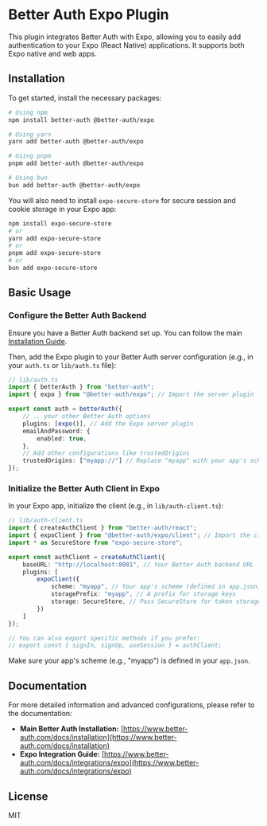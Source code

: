 # Better Auth Expo Plugin

This plugin integrates Better Auth with Expo, allowing you to easily add authentication to your Expo (React Native) applications. It supports both Expo native and web apps.

## Installation

To get started, install the necessary packages:

```bash
# Using npm
npm install better-auth @better-auth/expo

# Using yarn
yarn add better-auth @better-auth/expo

# Using pnpm
pnpm add better-auth @better-auth/expo

# Using bun
bun add better-auth @better-auth/expo
```

You will also need to install `expo-secure-store` for secure session and cookie storage in your Expo app:

```bash
npm install expo-secure-store
# or
yarn add expo-secure-store
# or
pnpm add expo-secure-store
# or
bun add expo-secure-store
```

## Basic Usage

### Configure the Better Auth Backend

Ensure you have a Better Auth backend set up. You can follow the main [Installation Guide](https://www.better-auth.com/docs/installation).

Then, add the Expo plugin to your Better Auth server configuration (e.g., in your `auth.ts` or `lib/auth.ts` file):

```typescript
// lib/auth.ts
import { betterAuth } from "better-auth";
import { expo } from "@better-auth/expo"; // Import the server plugin

export const auth = betterAuth({
    // ...your other Better Auth options
    plugins: [expo()], // Add the Expo server plugin
    emailAndPassword: { 
        enabled: true,
    },
    // Add other configurations like trustedOrigins
    trustedOrigins: ["myapp://"] // Replace "myapp" with your app's scheme
});
```

### Initialize the Better Auth Client in Expo

In your Expo app, initialize the client (e.g., in `lib/auth-client.ts`):

```typescript
// lib/auth-client.ts
import { createAuthClient } from "better-auth/react";
import { expoClient } from "@better-auth/expo/client"; // Import the client plugin
import * as SecureStore from "expo-secure-store";

export const authClient = createAuthClient({
    baseURL: "http://localhost:8081", // Your Better Auth backend URL
    plugins: [
        expoClient({
            scheme: "myapp", // Your app's scheme (defined in app.json)
            storagePrefix: "myapp", // A prefix for storage keys
            storage: SecureStore, // Pass SecureStore for token storage
        })
    ]
});

// You can also export specific methods if you prefer:
// export const { signIn, signUp, useSession } = authClient;
```
Make sure your app's scheme (e.g., "myapp") is defined in your `app.json`.

## Documentation

For more detailed information and advanced configurations, please refer to the documentation:

- **Main Better Auth Installation:** [https://www.better-auth.com/docs/installation](https://www.better-auth.com/docs/installation)
- **Expo Integration Guide:** [https://www.better-auth.com/docs/integrations/expo](https://www.better-auth.com/docs/integrations/expo)

## License

MIT
